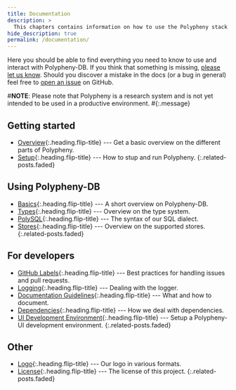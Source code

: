 ```yaml
---
title: Documentation
description: >
  This chapters contains information on how to use the Polypheny stack.
hide_description: true
permalink: /documentation/
---
```


Here you should be able to find everything you need to know to use and interact with Polypheny-DB. If you think that something is missing, [please let us know](https://github.com/polypheny/Website/issues). Should you discover a mistake in the docs (or a bug in general) feel free to [open an issue](https://github.com/polypheny/Website/issues) on GitHub.

#**NOTE**: Please note that Polypheny is a research system and is not yet intended to be used in a productive environment.
#{:.message}


## Getting started
* [Overview]{:.heading.flip-title} --- Get a basic overview on the different parts of Polypheny.
* [Setup]{:.heading.flip-title} --- How to stup and run Polypheny.
{:.related-posts.faded}

## Using Polypheny-DB
* [Basics]{:.heading.flip-title} --- A short overview on Polypheny-DB.
* [Types]{:.heading.flip-title} --- Overview on the type system.
* [PolySQL]{:.heading.flip-title} --- The syntax of our SQL dialect.
* [Stores]{:.heading.flip-title} --- Overview on the supported stores.
{:.related-posts.faded}

## For developers
* [GitHub Labels]{:.heading.flip-title} --- Best practices for handling issues and pull requests.
* [Logging]{:.heading.flip-title} --- Dealing with the logger.
* [Documentation Guidelines]{:.heading.flip-title} --- What and how to document.
* [Dependencies]{:.heading.flip-title} --- How we deal with dependencies.
* [UI Development Environment]{:.heading.flip-title} --- Setup a Polypheny-UI development environment.
{:.related-posts.faded}

## Other
* [Logo]{:.heading.flip-title} --- Our logo in various formats.
* [License]{:.heading.flip-title} --- The license of this project.
{:.related-posts.faded}

[Overview]: overview.md
[Setup]: setup.md
[Basics]: basics.md
[Types]: types.md
[PolySQL]: polysql.md
[Stores]: stores.md
[GitHub Labels]: Labels.md
[Logging]: Logging.md
[Documentation Guidelines]: Documentation.md
[Dependencies]: Dependencies.md
[UI Development Environment]: UI-Dev-Env.md
[License]: license.md
[Logo]: logo.md
